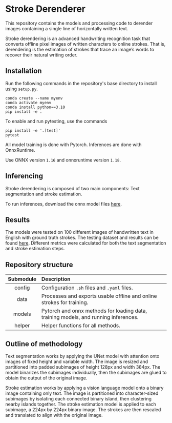 # Stroke Derenderer

This repository contains the models and processing code to derender images containing a single line of horizontally written text.

Stroke derendering is an advanced handwriting recognition task that converts offline pixel images of written characters to online strokes. That is, derendering is the estimation of strokes that trace an image’s words to recover their natural writing order.

## Installation

Run the following commands in the repository's base directory to install using `setup.py`.

```
conda create --name myenv
conda activate myenv
conda install python==3.10
pip install -e .
```

To enable and run pytesting, use the commands
```
pip install -e '.[test]'
pytest
```

All model training is done with Pytorch. Inferences are done with OnnxRuntime.

Use ONNX version `1.16` and onnxruntime version `1.18`.

## Inferencing

Stroke derendering is composed of two main components: Text segmentation and stroke estimation.

To run inferences, download the onnx model files [here](LINK).

## Results

The models were tested on 100 different images of handwritten text in English with ground truth strokes. The testing dataset and results can be found [here](LINK). Different metrics were calculated for both the text segmentation and stroke estimation steps.

## Repository structure

Submodule | Description
:--------:|:-----------
config | Configuration `.sh` files and `.yaml` files.
data | Processes and exports usable offline and online strokes for training.
models | Pytorch and onnx methods for loading data, training models, and running inferences.
helper | Helper functions for all methods.

##  Outline of methodology

Text segmentation works by applying the UNet model with attention onto images of fixed height and variable width.
The image is resized and partitioned into padded subimages of height 128px and width 384px. The model binarizes the subimages individually, then the subimages are glued to obtain the output of the original image.

Stroke estimation works by applying a vision language model onto a binary image containing only text. The image is partitioned into character-sized subimages by isolating each connected binary island, then clustering nearby islands together. The stroke estimation model is applied to each subimage, a 224px by 224px binary image. The strokes are then rescaled and translated to align with the original image.